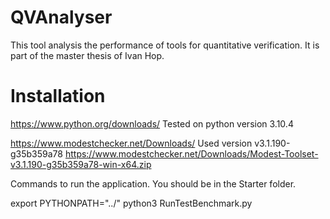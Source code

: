 # QVAnalyser
This tool analysis the performance of tools for quantitative verification. It is part of the master thesis of Ivan Hop.

# Installation
https://www.python.org/downloads/
Tested on python version 3.10.4

https://www.modestchecker.net/Downloads/
Used version v3.1.190-g35b359a78
https://www.modestchecker.net/Downloads/Modest-Toolset-v3.1.190-g35b359a78-win-x64.zip

Commands to run the application. You should be in the Starter folder.

export PYTHONPATH="../"
python3 RunTestBenchmark.py


